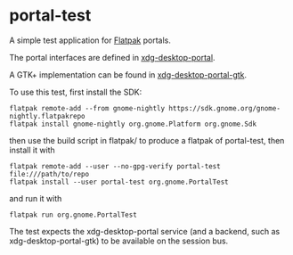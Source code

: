 # portal-test

A simple test application for [Flatpak](http://www.flatpak.org) portals.

The portal interfaces are defined in [xdg-desktop-portal](https://github.com/flatpak/xdg-desktop-portal).

A GTK+ implementation can be found in [xdg-desktop-portal-gtk](https://github.com/flatpak/xdg-desktop-portal-gtk).

To use this test, first install the SDK:

    flatpak remote-add --from gnome-nightly https://sdk.gnome.org/gnome-nightly.flatpakrepo
    flatpak install gnome-nightly org.gnome.Platform org.gnome.Sdk

then use the build script in flatpak/ to produce a flatpak of portal-test, then install it with

    flatpak remote-add --user --no-gpg-verify portal-test file:///path/to/repo
    flatpak install --user portal-test org.gnome.PortalTest

and run it with

    flatpak run org.gnome.PortalTest

The test expects the xdg-desktop-portal service (and a backend, such as xdg-desktop-portal-gtk) to be available on the session bus.

